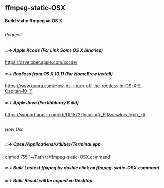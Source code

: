 ## ffmpeg-static-OSX
#### Build static ffmpeg on OS X

##
###### Request 

##### =-> Apple Xcode (For Link Some OS X binaries)
https://developer.apple.com/xcode/

##### =-> Rootless from OS X 10.11 (For HomeBrew Install)
https://www.quora.com/How-do-I-turn-off-the-rootless-in-OS-X-El-Capitan-10-11

##### =-> Apple Java (For libbluray Build)
https://support.apple.com/kb/DL1572?locale=fr_FR&viewlocale=fr_FR

##
###### How Use

##### =-> Open /Applications/Utilities/Terminal.app
chmod 755 '~/Path to/ffmpeg-static-OSX.command'

##### =-> Build Lastest ffmpeg by double click on ffmpeg-static-OSX.command

##### =-> Build Result will be copied on Desktop
